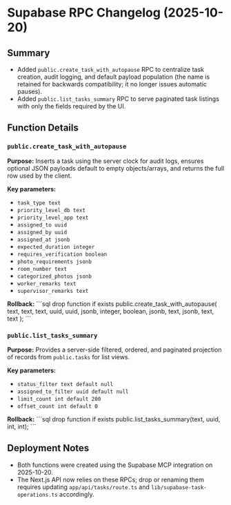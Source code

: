 # Supabase RPC Changelog (2025-10-20)

## Summary
- Added `public.create_task_with_autopause` RPC to centralize task creation, audit logging, and default payload population (the name is retained for backwards compatibility; it no longer issues automatic pauses).
- Added `public.list_tasks_summary` RPC to serve paginated task listings with only the fields required by the UI.

## Function Details

### `public.create_task_with_autopause`
**Purpose:** Inserts a task using the server clock for audit logs, ensures optional JSON payloads default to empty objects/arrays, and returns the full row used by the client.

**Key parameters:**
- `task_type text`
- `priority_level_db text`
- `priority_level_app text`
- `assigned_to uuid`
- `assigned_by uuid`
- `assigned_at jsonb`
- `expected_duration integer`
- `requires_verification boolean`
- `photo_requirements jsonb`
- `room_number text`
- `categorized_photos jsonb`
- `worker_remarks text`
- `supervisor_remarks text`

**Rollback:**
\`\`\`sql
drop function if exists public.create_task_with_autopause(
  text,
  text,
  text,
  uuid,
  uuid,
  jsonb,
  integer,
  boolean,
  jsonb,
  text,
  jsonb,
  text,
  text
);
\`\`\`

### `public.list_tasks_summary`
**Purpose:** Provides a server-side filtered, ordered, and paginated projection of records from `public.tasks` for list views.

**Key parameters:**
- `status_filter text default null`
- `assigned_to_filter uuid default null`
- `limit_count int default 200`
- `offset_count int default 0`

**Rollback:**
\`\`\`sql
drop function if exists public.list_tasks_summary(text, uuid, int, int);
\`\`\`

## Deployment Notes
- Both functions were created using the Supabase MCP integration on 2025-10-20.
- The Next.js API now relies on these RPCs; drop or renaming them requires updating `app/api/tasks/route.ts` and `lib/supabase-task-operations.ts` accordingly.
